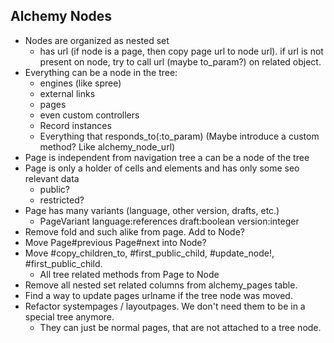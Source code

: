 ## Alchemy Nodes

* Nodes are organized as nested set
  * has url (if node is a page, then copy page url to node url). if url is not present on node, try to call url (maybe to_param?) on related object.
* Everything can be a node in the tree:
  * engines (like spree)
  * external links
  * pages
  * even custom controllers
  * Record instances
  * Everything that responds_to(:to_param) (Maybe introduce a custom method? Like alchemy_node_url)
* Page is independent from navigation tree a can be a node of the tree
* Page is only a holder of cells and elements and has only some seo relevant data
  * public?
  * restricted?
* Page has many variants (language, other version, drafts, etc.)
  * PageVariant language:references draft:boolean version:integer
* Remove fold and such alike from page. Add to Node?
* Move Page#previous Page#next into Node?
* Move #copy_children_to, #first_public_child, #update_node!, #first_public_child.
  * All tree related methods from Page to Node
* Remove all nested set related columns from alchemy_pages table.
* Find a way to update pages urlname if the tree node was moved.
* Refactor systempages / layoutpages. We don't need them to be in a special tree anymore.
  * They can just be normal pages, that are not attached to a tree node.
